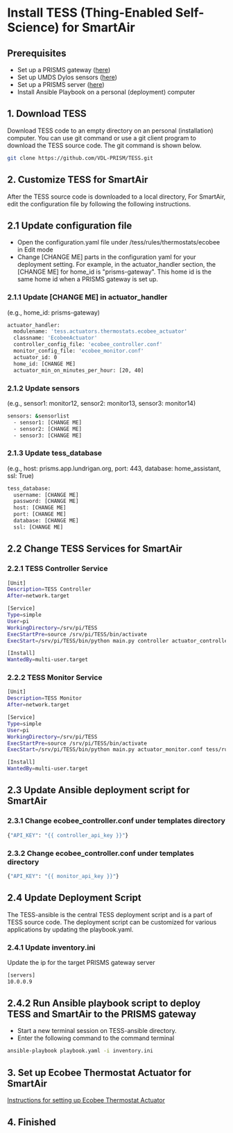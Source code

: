 # Install TESS (Thing-Enabled Self-Science) for SmartAir

## Prerequisites
- Set up a PRISMS gateway ([here](https://github.com/VDL-PRISM/docs/blob/master/gateway_setup.md))
- Set up UMDS Dylos sensors ([here](https://github.com/VDL-PRISM/docs/blob/master/dylos_setup.md))
- Set up a PRISMS server ([here](https://github.com/VDL-PRISM/docs/blob/master/server_setup.md))
- Install Ansible Playbook on a personal (deployment) computer

## 1. Download TESS
Download TESS code to an empty directory on an personal (installation) computer.
You can use git command or use a git client program to download the TESS source code. 
The git command is shown below.

```bash
git clone https://github.com/VDL-PRISM/TESS.git
```

## 2. Customize TESS for SmartAir
After the TESS source code is downloaded to a local directory, For SmartAir, edit the configuration file by following the following instructions.

## 2.1 Update configuration file
- Open the configuration.yaml file under /tess/rules/thermostats/ecobee in Edit mode
- Change [CHANGE ME] parts in the configuration yaml for your deployment setting. For example, in the actuator_handler section, the [CHANGE ME] for home_id is "prisms-gateway". This home id is the same home id when a PRISMS gateway is set up.


### 2.1.1 Update [CHANGE ME] in actuator_handler
(e.g., home_id: prisms-gateway)

```bash
actuator_handler:
  modulename: 'tess.actuators.thermostats.ecobee_actuator'
  classname: 'EcobeeActuator'
  controller_config_file: 'ecobee_controller.conf'
  monitor_config_file: 'ecobee_monitor.conf'
  actuator_id: 0
  home_id: [CHANGE ME]
  actuator_min_on_minutes_per_hour: [20, 40]
```

### 2.1.2 Update sensors
(e.g., sensor1: monitor12, sensor2: monitor13, sensor3: monitor14)

```bash
sensors: &sensorlist
  - sensor1: [CHANGE ME]
  - sensor2: [CHANGE ME]
  - sensor3: [CHANGE ME]
```

### 2.1.3 Update tess_database
(e.g., host: prisms.app.lundrigan.org, port: 443, database: home_assistant, ssl: True)

```bash
tess_database:
  username: [CHANGE ME]
  password: [CHANGE ME]
  host: [CHANGE ME]
  port: [CHANGE ME]
  database: [CHANGE ME]
  ssl: [CHANGE ME]
```


## 2.2 Change TESS Services for SmartAir
### 2.2.1 TESS Controller Service

```bash
[Unit]
Description=TESS Controller 
After=network.target

[Service]
Type=simple
User=pi
WorkingDirectory=/srv/pi/TESS
ExecStartPre=source /srv/pi/TESS/bin/activate
ExecStart=/srv/pi/TESS/bin/python main.py controller actuator_controller.conf tess/rules/thermostat/ecobee/configuration.yaml tess/automations/logging_controller.yaml > tess-controller.log 2>&1

[Install]
WantedBy=multi-user.target
```

### 2.2.2 TESS Monitor Service

```bash
[Unit]
Description=TESS Monitor 
After=network.target

[Service]
Type=simple
User=pi
WorkingDirectory=/srv/pi/TESS
ExecStartPre=source /srv/pi/TESS/bin/activate
ExecStart=/srv/pi/TESS/bin/python main.py actuator_monitor.conf tess/rules/thermostat/ecobee/configuration.yaml tess/automations/logging_monitor.yaml > tess-monitor.log 2>&1

[Install]
WantedBy=multi-user.target
```


## 2.3 Update Ansible deployment script for SmartAir 

### 2.3.1 Change ecobee_controller.conf under templates directory

```bash
{"API_KEY": "{{ controller_api_key }}"}
```

### 2.3.2 Change ecobee_controller.conf under templates directory

```bash
{"API_KEY": "{{ monitor_api_key }}"}
```

## 2.4 Update Deployment Script
The TESS-ansible is the central TESS deployment script and is a part of TESS source code. 
The deployment script can be customized for various applications by updating the playbook.yaml.

### 2.4.1 Update inventory.ini 
Update the ip for the target PRISMS gateway server 

```bash
[servers]
10.0.0.9
```

## 2.4.2 Run Ansible playbook script to deploy TESS and SmartAir to the PRISMS gateway
- Start a new terminal session on TESS-ansible directory. 
- Enter the following command to the command terminal

```bash
ansible-playbook playbook.yaml -i inventory.ini
```

## 3. Set up Ecobee Thermostat Actuator for SmartAir

[Instructions for setting up Ecobee Thermostat Actuator](ecobee_setup.md)


## 4. Finished


